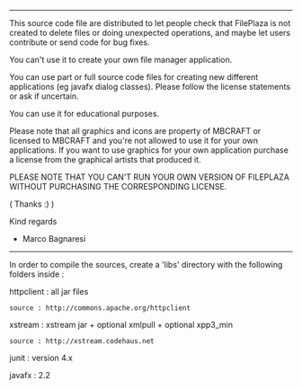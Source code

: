 ----

This source code file are distributed to let people check that FilePlaza is
not created to delete files or doing unexpected operations, and maybe let users
contribute or send code for bug fixes.

You can't use it to create your own file manager application.

You can use part or full source code files for creating new different applications (eg javafx dialog classes). 
Please follow the license statements or ask if uncertain.

You can use it for educational purposes.

Please note that all graphics and icons are property of MBCRAFT or licensed to
MBCRAFT and you're not allowed to use it for your own applications.
If you want to use graphics for your own application purchase a license
from the graphical artists that produced it.

PLEASE NOTE THAT YOU CAN'T RUN YOUR OWN VERSION OF FILEPLAZA WITHOUT 
PURCHASING THE CORRESPONDING LICENSE.

( Thanks :) )

Kind regards

- Marco Bagnaresi

----

In order to compile the sources, create a 'libs' directory with the following
folders inside :


httpclient : all jar files

	source : http://commons.apache.org/httpclient


xstream : xstream jar + optional xmlpull + optional xpp3_min

	source : http://xstream.codehaus.net


junit : version 4.x


javafx : 2.2



